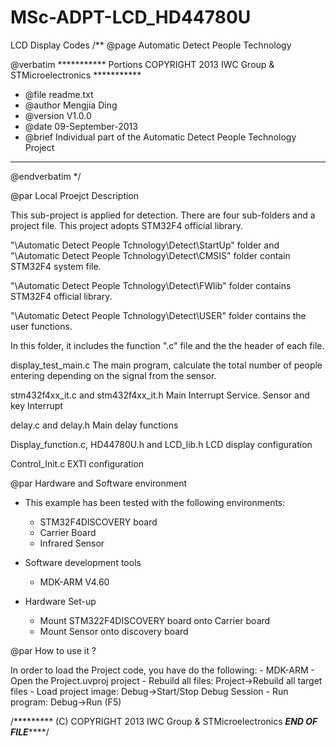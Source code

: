 # MSc-ADPT-LCD_HD44780U
LCD Display Codes
/**
  @page Automatic Detect People Technology
  
  @verbatim
  *********** Portions COPYRIGHT 2013 IWC Group & STMicroelectronics ***********
  * @file    readme.txt 
  * @author  Mengjia Ding
  * @version V1.0.0
  * @date    09-September-2013
  * @brief   Individual part of the Automatic Detect People Technology Project
  ******************************************************************************
   @endverbatim
  */

@par Local Proejct Description

This sub-project is applied for detection. There are four sub-folders 
and a project file. This project adopts STM32F4 official library.

"\Automatic Detect People Tchnology\Detect\StartUp" folder and 
"\Automatic Detect People Tchnology\Detect\CMSIS" folder contain STM32F4 
system file.

"\Automatic Detect People Tchnology\Detect\FWlib" folder contains STM32F4 
official library.

"\Automatic Detect People Tchnology\Detect\USER" folder contains the user functions.

  In this folder, it includes the function ".c" file and the the header of each file.
  
  display_test_main.c  The main program, calculate the total number of people entering
          depending on the signal from the sensor.

  stm432f4xx_it.c and  stm432f4xx_it.h  Main Interrupt Service. Sensor and key Interrupt 
  
  delay.c and delay.h  Main delay functions
  
  Display_function.c, HD44780U.h and LCD_lib.h   LCD display configuration
  
  Control_Init.c  EXTI configuration

@par Hardware and Software environment 

  - This example has been tested with the following environments:
     - STM32F4DISCOVERY board
     - Carrier Board
     - Infrared Sensor

  - Software development tools
    - MDK-ARM V4.60

  - Hardware Set-up
     - Mount STM322F4DISCOVERY board onto Carrier board
     - Mount Sensor onto discovery board

@par How to use it ?

   In order to load the Project code, you have do the following:
    - MDK-ARM
      - Open the Project.uvproj project
      - Rebuild all files: Project->Rebuild all target files
      - Load project image: Debug->Start/Stop Debug Session
      - Run program: Debug->Run (F5)


/********* (C) COPYRIGHT 2013 IWC Group & STMicroelectronics *****END OF FILE*********/
 
